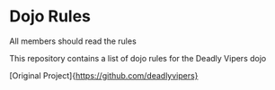 Dojo Rules
==========
All members should read the rules

This repository contains a list of dojo rules for the Deadly Vipers dojo

[Original Project]{https://github.com/deadlyvipers}

